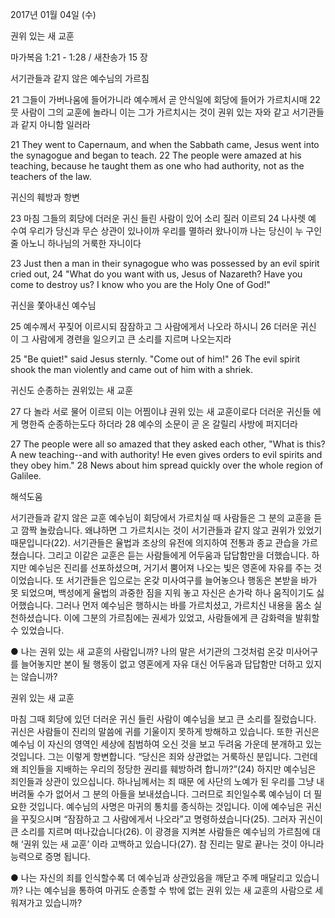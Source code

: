 2017년 01월 04일 (수)

권위 있는 새 교훈



마가복음 1:21 - 1:28 / 새찬송가 15 장


서기관들과 같지 않은 예수님의 가르침

21 그들이 가버나움에 들어가니라 예수께서 곧 안식일에 회당에 들어가 가르치시매 22 뭇 사람이 그의 교훈에 놀라니 이는 그가 가르치시는 것이 권위 있는 자와 같고 서기관들과 같지 아니함 일러라

21 They went to Capernaum, and when the Sabbath came, Jesus went into the synagogue and began to teach. 22 The people were amazed at his teaching, because he taught them as one who had authority, not as the teachers of the law.

귀신의 훼방과 항변

23 마침 그들의 회당에 더러운 귀신 들린 사람이 있어 소리 질러 이르되 24 나사렛 예 수여 우리가 당신과 무슨 상관이 있나이까 우리를 멸하러 왔나이까 나는 당신이 누 구인 줄 아노니 하나님의 거룩한 자니이다

23 Just then a man in their synagogue who was possessed by an evil spirit cried out, 24 "What do you want with us, Jesus of Nazareth? Have you come to destroy us? I know who you are the Holy One of God!"

귀신을 쫓아내신 예수님

25 예수께서 꾸짖어 이르시되 잠잠하고 그 사람에게서 나오라 하시니 26 더러운 귀신 이 그 사람에게 경련을 일으키고 큰 소리를 지르며 나오는지라

25 "Be quiet!" said Jesus sternly. "Come out of him!" 26 The evil spirit shook the man violently and came out of him with a shriek.

귀신도 순종하는 권위있는 새 교훈

27 다 놀라 서로 물어 이르되 이는 어찜이냐 권위 있는 새 교훈이로다 더러운 귀신들 에게 명한즉 순종하는도다 하더라 28 예수의 소문이 곧 온 갈릴리 사방에 퍼지더라

27 The people were all so amazed that they asked each other, "What is this? A new teaching--and with authority! He even gives orders to evil spirits and they obey him." 28 News about him spread quickly over the whole region of Galilee.

해석도움





서기관들과 같지 않은 교훈
예수님이 회당에서 가르치실 때 사람들은 그 분의 교훈을 듣고 깜짝 놀랐습니다. 왜냐하면 그 가르치시는 것이 서기관들과 같지 않고 권위가 있었기 때문입니다(22). 서기관들은 율법과 조상의 유전에 의지하여 전통과 종교 관습을 가르쳤습니다. 그리고 이같은 교훈은 듣는 사람들에게 어두움과 답답함만을 더했습니다. 하지만 예수님은 진리를 선포하셨으며, 거기서 뿜어져 나오는 빛은 영혼에 자유를 주는 것이었습니다. 또 서기관들은 입으로는 온갖 미사여구를 늘어놓으나 행동은 본받을 바가 못 되었으며, 백성에게 율법의 과중한 짐을 지워 놓고 자신은 손가락 하나 움직이기도 싫어했습니다. 그러나 먼저 예수님은 행하시는 바를 가르치셨고, 가르치신 내용을 몸소 실천하셨습니다. 이에 그분의 가르침에는 권세가 있었고, 사람들에게 큰 감화력을 발휘할 수 있었습니다.

● 나는 권위 있는 새 교훈의 사람입니까? 나의 말은 서기관의 그것처럼 온갖 미사어구를 늘어놓지만 본이 될 행동이 없고 영혼에게 자유 대신 어두움과 답답함만 더하고 있지는 않습니까?

권위 있는 새 교훈

마침 그때 회당에 있던 더러운 귀신 들린 사람이 예수님을 보고 큰 소리를 질렀습니다. 귀신은 사람들이 진리의 말씀에 귀를 기울이지 못하게 방해하고 있습니다. 또한 귀신은 예수님 이 자신의 영역인 세상에 침범하여 오신 것을 보고 두려움 가운데 분개하고 있는 것입니다. 그는 이렇게 항변합니다. “당신은 죄와 상관없는 거룩하신 분입니다. 그런데 왜 죄인들을 지배하는 우리의 정당한 권리를 훼방하려 합니까?”(24) 하지만 예수님은 죄인들과 상관이 있으십니다. 하나님께서는 죄 때문 에 사단의 노예가 된 우리를 그냥 내버려둘 수가 없어서 그 분의 아들을 보내셨습니다. 그러므로 죄인일수록 예수님이 더 필요한 것입니다. 예수님의 사명은 마귀의 통치를 종식하는 것입니다. 이에 예수님은 귀신을 꾸짖으시며 “잠잠하고 그 사람에게서 나오라”고 명령하셨습니다(25). 그러자 귀신이 큰 소리를 지르며 떠나갔습니다(26). 이 광경을 지켜본 사람들은 예수님의 가르침에 대해 ‘권위 있는 새 교훈’ 이라 고백하고 있습니다(27). 참 진리는 말로 끝나는 것이 아니라 능력으로 증명 됩니다.

● 나는 자신의 죄를 인식할수록 더 예수님과 상관있음을 깨닫고 주께 매달리고 있습니까? 나는 예수님을 통하여 마귀도 순종할 수 밖에 없는 권위 있는 새 교훈의 사람으로 세워져가고 있습니까?